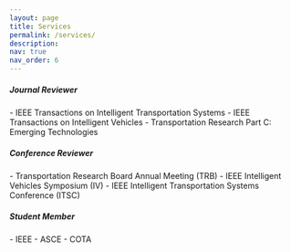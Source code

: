 ```yaml
---
layout: page
title: Services
permalink: /services/
description: 
nav: true
nav_order: 6
---
```



<h5 style="text-align: left;">Journal Reviewer</h5>
- IEEE Transactions on Intelligent Transportation Systems
- IEEE Transactions on Intelligent Vehicles
- Transportation Research Part C: Emerging Technologies

<h5 style="text-align: left;">Conference Reviewer</h5>
- Transportation Research Board Annual Meeting (TRB)
- IEEE Intelligent Vehicles Symposium (IV)
- IEEE Intelligent Transportation Systems Conference (ITSC)

<h5 style="text-align: left;">Student Member</h5>
- IEEE
- ASCE
- COTA 